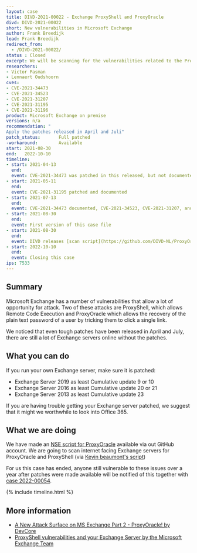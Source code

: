 ```yaml
---
layout: case
title: DIVD-2021-00022 - Exchange ProxyShell and ProxyOracle
divd: DIVD-2021-00022
short: New vulnerabilities in Microsoft Exchange
author: Frank Breedijk
lead: Frank Breedijk
redirect_from:
  - /DIVD-2021-00022/
status : Closed
excerpt: We will be scanning for the vulnerabilities related to the ProxyShell and ProxyOracle attacks against Microsoft Exchange.
researchers:
- Victor Pasman
- Lennaert Oudshoorn
cves:
- CVE-2021-34473
- CVE-2021-34523
- CVE-2021-31207
- CVE-2021-31195
- CVE-2021-31196
product: Microsoft Exchange on premise
versions: n/a
recommendation: "
Apply the patches released in April and Juli"
patch_status:	 	Full patched
-workaround:		Available
start: 2021-08-30
end:   2022-10-10
timeline:
- start: 2021-04-13
  end: 
  event: CVE-2021-34473 was patched in this released, but not documented.
- start: 2021-05-11   
  end:
  event: CVE-2021-31195 patched and documented
- start: 2021-07-13   
  end:
  event: CVE-2021-34473 documented, CVE-2021-34523, CVE-2021-31207, and CVE-2021-31196 patched and documented 
- start: 2021-08-30   
  end:
  event: First version of this case file
- start: 2021-08-30   
  end:
  event: DIVD releases [scan script](https://github.com/DIVD-NL/ProxyOracleNSE) for CVE-2021-31195
- start: 2022-10-10
  end:
  event: Closing this case
ips: 7533
---
```

## Summary

Microsoft Exchange has a number of vulnerabilities that allow a lot of opportunity for attack. Two of these attacks are ProxyShell, which allows Remote Code Execution and ProxyOracle which allows the recovery of the plain text password of a user by tricking them to click a single link.

We noticed that even tough patches have been released in April and July, there are still a lot of Exchange servers online without the patches.

## What you can do

If you run your own Exchange server, make sure it is patched:
* Exchange Server 2019 as least Cumulative update 9 or 10
* Exchange Server 2016 as least Cumulative update 20 or 21
* Exchange Server 2013 as least Cumulative update 23

If you are having trouble getting your Exchange server patched, we suggest that it might we worthwhile to look into Office 365.

## What we are doing

We have made an [NSE script for ProxyOracle](https://github.com/DIVD-NL/ProxyOracleNSE) available via out GitHub account. We are going to scan internet facing Exchange servers for ProxyOracle and ProxyShell (via [Kevin beaumont's script](https://github.com/GossiTheDog/scanning/blob/main/http-vuln-exchange-proxyshell.nse))

For us this case has ended, anyone still vulnerable to these issues over a year after patches were made available will be notified of this together with [case 2022-00054](https://csirt.divd.nl/cases/DIVD-2022-00054/).

{% include timeline.html %}

## More information
* [A New Attack Surface on MS Exchange Part 2 - ProxyOracle! by DevCore](https://devco.re/blog/2021/08/06/a-new-attack-surface-on-MS-exchange-part-2-ProxyOracle/)
* [ProxyShell vulnerabilities and your Exchange Server by the Microsoft Exchange Team](https://techcommunity.microsoft.com/t5/exchange-team-blog/proxyshell-vulnerabilities-and-your-exchange-server/ba-p/2684705)

